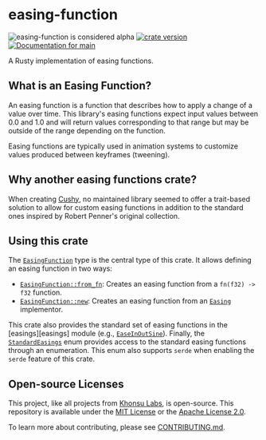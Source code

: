 # easing-function

<!-- This file is generated by `rustme`. Ensure you're editing the source in the .rustme/ directory --!>
<!-- markdownlint-disable first-line-h1 -->

![easing-function is considered alpha](https://img.shields.io/badge/status-alpha-orange)
[![crate version](https://img.shields.io/crates/v/muse.svg)](https://crates.io/crates/easing-function)
[![Documentation for `main`](https://img.shields.io/badge/docs-main-informational)](https://khonsulabs.github.io/easing-function/main/easing_function/)

A Rusty implementation of easing functions.

## What is an Easing Function?

An easing function is a function that describes how to apply a change of a value
over time. This library's easing functions expect input values between 0.0 and
1.0 and will return values corresponding to that range but may be outside of the
range depending on the function.

Easing functions are typically used in animation systems to customize values
produced between keyframes (tweening).

## Why another easing functions crate?

When creating [Cushy](https://github.com/khonsulabs/cushy), no maintained
library seemed to offer a trait-based solution to allow for custom easing
functions in addition to the standard ones inspired by Robert Penner's original
collection.

## Using this crate

The [`EasingFunction`][easingfunction] type is the central type of this crate. It allows
defining an easing function in two ways:

- [`EasingFunction::from_fn`][from_fn]: Creates an easing function from a `fn(f32) ->
      f32` function.
- [`EasingFunction::new`][new]: Creates an easing function from an [`Easing`][easing]
      implementor.

This crate also provides the standard set of easing functions in the
[easings][easings] module (e.g., [`EaseInOutSine`][sine]). Finally, the
[`StandardEasings`][standard] enum provides access to the standard easing
functions through an enumeration. This enum also supports `serde` when enabling
the `serde` feature of this crate.

[easing]: https://khonsulabs.github.io/easing-function/main/easing_function/trait.Easing.html
[easingfunction]: https://khonsulabs.github.io/easing-function/main/easing_function/struct.EasingFunction.html
[new]: https://khonsulabs.github.io/easing-function/main/easing_function/struct.EasingFunction.html#method.new
[from_fn]: https://khonsulabs.github.io/easing-function/main/easing_function/struct.EasingFunction.html#method.from_fn
[sine]: https://khonsulabs.github.io/easing-function/main/easing_function/easings/struct.EaseInOutSine.html
[standard]: https://khonsulabs.github.io/easing-function/main/easing_function/easings/enum.StandardEasing.html


## Open-source Licenses

This project, like all projects from [Khonsu Labs](https://khonsulabs.com/), is open-source.
This repository is available under the [MIT License](./LICENSE-MIT) or the
[Apache License 2.0](./LICENSE-APACHE).

To learn more about contributing, please see [CONTRIBUTING.md](./CONTRIBUTING.md).
